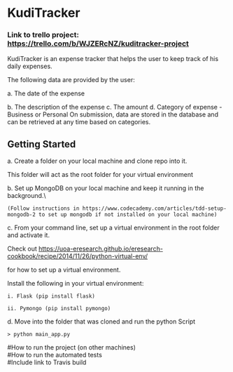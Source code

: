 # KudiTracker

### Link to trello project: https://trello.com/b/WJZERcNZ/kuditracker-project
KudiTracker is an expense tracker that helps the user to keep track of his daily expenses.

The following data are provided by the user:


a. The date of the expense

b. The description of the expense
c. The amount
d. Category of expense - Business or Personal
On submission, data are stored in the database and can be retrieved at any time based on categories.



## Getting Started


a. Create a folder on your local machine and clone repo into it.
   This folder will act as the root folder for your virtual environment

b. Set up MongoDB on your local machine and keep it running in the background.\
    (Follow instructions in https://www.codecademy.com/articles/tdd-setup-mongodb-2 to set up mongodb if not installed on your local machine)
c. From your command line, set up a virtual environment in the root folder and activate it.
  Check out https://uoa-eresearch.github.io/eresearch-cookbook/recipe/2014/11/26/python-virtual-env/

  for how to set up a virtual environment.


  Install the following in your virtual environment:
	i. Flask (pip install flask)
	ii. Pymongo (pip install pymongo)

d. Move into the folder that was cloned and run the python Script


    > python main_app.py



















#How to run the project (on other machines)\
#How to run the automated tests\
#Include link to Travis build
